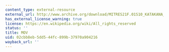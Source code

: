 ```yaml
---
content_type: external-resource
external_url: http://www.archive.org/download/MITRES21F.01S10_KATAKANA_EXERCISES/3a3.mov
has_external_license_warning: true
license: https://en.wikipedia.org/wiki/All_rights_reserved
status: ''
title: MOV
uid: 02cbb8eb-5dd5-44fc-899b-37970a904216
wayback_url: ''
---
```

